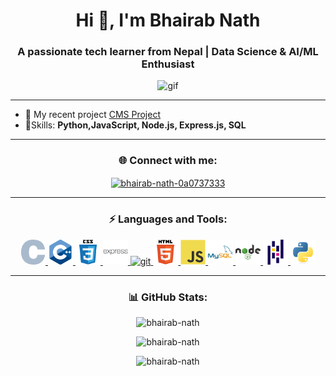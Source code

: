 <h1 align="center">Hi 👋, I'm Bhairab Nath</h1>
<h3 align="center">A passionate tech learner from Nepal | Data Science & AI/ML Enthusiast</h3>

<p align="center">
  <img src="https://github.com/user-attachments/assets/41f14ffb-19d3-4727-a26c-f86b7484f47b" alt="gif" height="300px"/>
</p>

---

- 🔭 My recent project [CMS Project](https://github.com/Bhairab-Nath/Content_Management_System_Project)  
- 🌱Skills: **Python,JavaScript, Node.js, Express.js, SQL** 

---

<h3 align="center">🌐 Connect with me:</h3>
<p align="center">
  <a href="https://linkedin.com/in/bhairab-nath-0a0737333" target="blank">
    <img align="center" src="https://raw.githubusercontent.com/rahuldkjain/github-profile-readme-generator/master/src/images/icons/Social/linked-in-alt.svg" alt="bhairab-nath-0a0737333" height="30" width="40" />
  </a>
</p>

---

<h3 align="center">⚡ Languages and Tools:</h3>
<p align="center"> 
  <a href="https://www.cprogramming.com/" target="_blank" rel="noreferrer"> <img src="https://raw.githubusercontent.com/devicons/devicon/master/icons/c/c-original.svg" alt="c" width="40" height="40"/> </a> 
  <a href="https://www.w3schools.com/cpp/" target="_blank" rel="noreferrer"> <img src="https://raw.githubusercontent.com/devicons/devicon/master/icons/cplusplus/cplusplus-original.svg" alt="cplusplus" width="40" height="40"/> </a> 
  <a href="https://www.w3schools.com/css/" target="_blank" rel="noreferrer"> <img src="https://raw.githubusercontent.com/devicons/devicon/master/icons/css3/css3-original-wordmark.svg" alt="css3" width="40" height="40"/> </a> 
  <a href="https://expressjs.com" target="_blank" rel="noreferrer"> <img src="https://raw.githubusercontent.com/devicons/devicon/master/icons/express/express-original-wordmark.svg" alt="express" width="40" height="40"/> </a> 
  <a href="https://git-scm.com/" target="_blank" rel="noreferrer"> <img src="https://www.vectorlogo.zone/logos/git-scm/git-scm-icon.svg" alt="git" width="40" height="40"/> </a> 
  <a href="https://www.w3.org/html/" target="_blank" rel="noreferrer"> <img src="https://raw.githubusercontent.com/devicons/devicon/master/icons/html5/html5-original-wordmark.svg" alt="html5" width="40" height="40"/> </a> 
  <a href="https://developer.mozilla.org/en-US/docs/Web/JavaScript" target="_blank" rel="noreferrer"> <img src="https://raw.githubusercontent.com/devicons/devicon/master/icons/javascript/javascript-original.svg" alt="javascript" width="40" height="40"/> </a> 
  <a href="https://www.mysql.com/" target="_blank" rel="noreferrer"> <img src="https://raw.githubusercontent.com/devicons/devicon/master/icons/mysql/mysql-original-wordmark.svg" alt="mysql" width="40" height="40"/> </a> 
  <a href="https://nodejs.org" target="_blank" rel="noreferrer"> <img src="https://raw.githubusercontent.com/devicons/devicon/master/icons/nodejs/nodejs-original-wordmark.svg" alt="nodejs" width="40" height="40"/> </a> 
  <a href="https://pandas.pydata.org/" target="_blank" rel="noreferrer"> <img src="https://raw.githubusercontent.com/devicons/devicon/2ae2a900d2f041da66e950e4d48052658d850630/icons/pandas/pandas-original.svg" alt="pandas" width="40" height="40"/> </a> 
  <a href="https://www.python.org" target="_blank" rel="noreferrer"> <img src="https://raw.githubusercontent.com/devicons/devicon/master/icons/python/python-original.svg" alt="python" width="40" height="40"/> </a> 
</p>

---

<h3 align="center">📊 GitHub Stats:</h3>
<p align="center">
  <img src="https://github-readme-stats.vercel.app/api/top-langs?username=bhairab-nath&show_icons=true&locale=en&layout=compact" alt="bhairab-nath" />
</p>

<p align="center">
  <img src="https://github-readme-stats.vercel.app/api?username=bhairab-nath&show_icons=true&locale=en" alt="bhairab-nath" />
</p>

<p align="center">
  <img src="https://github-readme-streak-stats.herokuapp.com/?user=bhairab-nath&" alt="bhairab-nath" />
</p>
